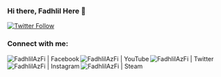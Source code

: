 ### Hi there, Fadhlil Here 👋


[![Twitter Follow](https://img.shields.io/twitter/follow/FadhlilAzFi?color=1DA1F2&logo=twitter&style=for-the-badge)](https://twitter.com/FadhlilAzFi)

### Connect with me:
[<img align="left" alt="FadhlilAzFi | Facebook" src="https://img.shields.io/badge/Facebook-1877F2?style=for-the-badge&logo=facebook&logoColor=white" />][facebook] 
[<img align="left" alt="FadhlilAzFi | YouTube"  src="https://img.shields.io/badge/YouTube-FF0000?style=for-the-badge&logo=youtube&logoColor=white" />][youtube] 
[<img align="left" alt="FadhlilAzFi | Twitter" src="https://img.shields.io/badge/Twitter-1DA1F2?style=for-the-badge&logo=twitter&logoColor=white" />][twitter]
[<img align="left" alt="FadhlilAzFi | Instagram" src="https://img.shields.io/badge/Instagram-E4405F?style=for-the-badge&logo=instagram&logoColor=white" />][instagram]
[<img align="left" alt="FadhlilAzFi | Steam" src="https://img.shields.io/badge/Steam-000000?style=for-the-badge&logo=steam&logoColor=white" />][steam]

[facebook]: https://www.facebook.com/fadhlilazhimfirmansyah/
[steam]: https://steamcommunity.com/id/fadhlilaf/
[twitter]: https://twitter.com/FadhlilAzFi
[youtube]: https://www.youtube.com/channel/UCpsLwMFxtpi9RJPPIJbgKTA
[instagram]: https://www.instagram.com/azhim18/
